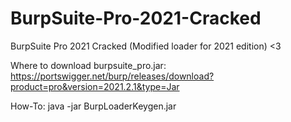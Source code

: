 # BurpSuite-Pro-2021-Cracked
BurpSuite Pro 2021 Cracked (Modified loader for 2021 edition) &lt;3

Where to download burpsuite_pro.jar: https://portswigger.net/burp/releases/download?product=pro&version=2021.2.1&type=Jar

How-To: java -jar BurpLoaderKeygen.jar
